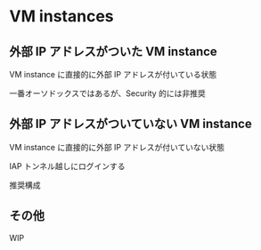 # VM instances

## 外部 IP アドレスがついた VM instance

VM instance に直接的に外部 IP アドレスが付いている状態

一番オーソドックスではあるが、Security 的には非推奨

## 外部 IP アドレスがついていない VM instance

VM instance に直接的に外部 IP アドレスが付いていない状態

IAP トンネル越しにログインする

推奨構成

## その他

WIP
